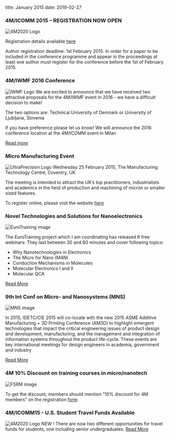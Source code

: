 title: January 2015
date: 2019-02-27 
### 4M/ICOMM 2015 – REGISTRATION NOW OPEN

![4M2020 Logo]("/4m-association/images/conference.jpg)

Registration details available [here](/4m-association/content/Conference-Registration/Conference-Registration.html)

Author registration deadline: 1st February 2015. In order for a paper to be included in the conference programme and appear in the proceedings at least one author must register for the conference before the 1st of February 2015.
### 4M/IWMF 2016 Conference

![IWMF Logo]("/4m-association/images/2016-conference.jpg)
We are excited to announce that we have received two attractive proposals for the 4M/IWMF event in 2016 - we have a difficult decision to make!

The two options are:
Technical University of Denmark or University of Ljubljana, Slovenia

If you have preference please let us know! We will announce the 2016 conference location at the 4M/ICOMM event in Milan

[Read more](/4m-association/content/4MIWMF-2016-Proposals/4MIWMF-2016-Proposals.html) 

### Micro Manufacturing Event

![UltraPrecision Logo]("/4m-association/images/up-event.jpg)
Wednesday 25 February 2015, The Manufacturing Technology Centre, Coventry, UK

The meeting is intended to attract the UK’s top practitioners, industrialists and academics in the field of production and machining of micron or smaller sized features. 


To register online, please visit the website [here](http://www.ultraprecision.org/news/events/micro-manufacturing-2/) 

### Novel Technologies and Solutions for Nanoelectronics

![EuroTraining image]("/4m-association/images/euro-traning.jpg)

The EuroTraining project which I am coordinating has released 6 free webinars:
They last between 30 and 60 minutes and cover following topics:
- Why Nanotechnologies in Electronics
- The Micro for Nano (M4N)
- Conduction Mechanisms in Molecules
- Molecular Electronics I and II
- Molecular QCA

[Read More](http://www.eurotraining.net/webinars.php) 

### 9th Int Conf on Micro- and Nanosystems (MNS)

![MNS image]("/4m-association/images/mns.jpg)

In 2015, IDETC/CIE 2015 will co-locate with the new 2015 ASME Additive Manufacturing + 3D Printing Conference (AM3D) to highlight emergent technologies that impact the critical engineering issues of product design and development, manufacturing, and the management and integration of information systems throughout the product life-cycle. These events are key international meetings for design engineers in academia, government and industry

[Read More](http://www.asmeconferences.org/IDETC2015/index.cfm) 

### 4M 10% Discount on training courses in micro/nanotech

![FSRM image]("/4m-association/images/fsrm.jpg)

To get the discount, members should mention “10% discount for 4M members” on the registration [form](http://www.fsrm.ch/agendas/Micro-et-Nano-Technologies/) 

### 4M/ICOMM15 - U.S. Student Travel Funds Available

![4M2020 Logo]("/4m-association/images/conference.jpg)
NEW ! There are now two different opportunities for travel funds for students, one including senior undergraduates.
[Read More](http://www.4m-icomm-2015.polimi.it/travel_fund.php)
